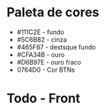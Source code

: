 # Paleta de cores
- #111C2E - fundo
- #5C6B82 - cinza
- #465F87 - destsque fundo 
- #CFA34B - ouro
- #D6B97E - ouro fraco
- 0764D0 - Cor BTNs



# Todo - Front